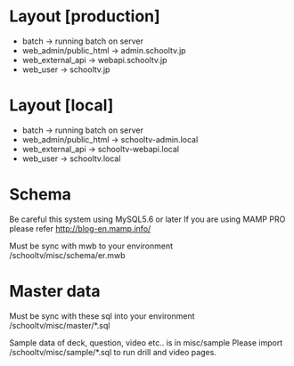 # Layout [production]
* batch -> running batch on server
* web_admin/public_html -> admin.schooltv.jp
* web_external_api -> webapi.schooltv.jp
* web_user -> schooltv.jp

# Layout [local]
* batch -> running batch on server
* web_admin/public_html -> schooltv-admin.local
* web_external_api -> schooltv-webapi.local
* web_user -> schooltv.local

# Schema
Be careful this system using MySQL5.6 or later
If you are using MAMP PRO please refer
http://blog-en.mamp.info/

Must be sync with mwb to your environment
/schooltv/misc/schema/er.mwb

# Master data
Must be sync with these sql into your environment
/schooltv/misc/master/*.sql

Sample data of deck, question, video etc.. is in misc/sample
Please import
/schooltv/misc/sample/*.sql
to run drill and video pages.